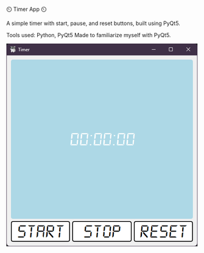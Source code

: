 ⏲️ Timer App ⏲️

A simple timer with start, pause, and reset buttons, built using PyQt5.

Tools used: Python, PyQt5
Made to familiarize myself with PyQt5.

![Timer UI](timer_ui.png)
